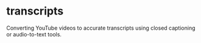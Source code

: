 # transcripts
Converting YouTube videos to accurate transcripts using closed captioning or audio-to-text tools. 
